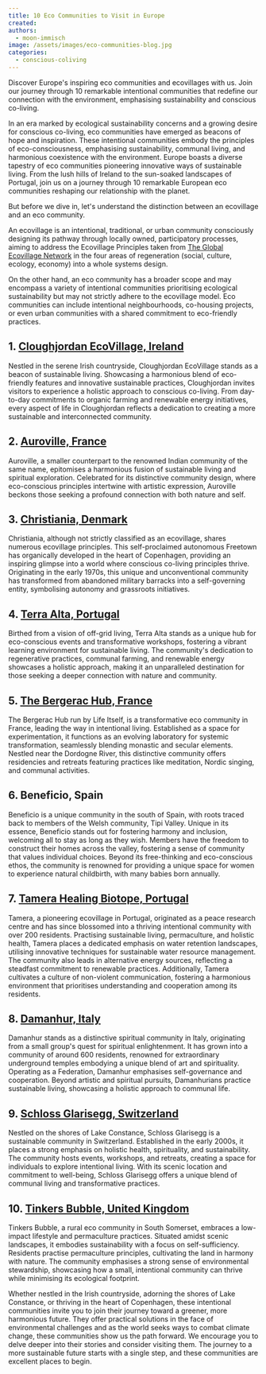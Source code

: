 ```yaml
---
title: 10 Eco Communities to Visit in Europe
created: 
authors:
  - moon-immisch
image: /assets/images/eco-communities-blog.jpg
categories:
  - conscious-coliving
---
```

Discover Europe's inspiring eco communities and ecovillages with us. Join our journey through 10 remarkable intentional communities that redefine our connection with the environment, emphasising sustainability and conscious co-living.

In an era marked by ecological sustainability concerns and a growing desire for conscious co-living, eco communities have emerged as beacons of hope and inspiration. These intentional communities embody the principles of eco-consciousness, emphasising sustainability, communal living, and harmonious coexistence with the environment. Europe boasts a diverse tapestry of eco communities pioneering innovative ways of sustainable living. From the lush hills of Ireland to the sun-soaked landscapes of Portugal, join us on a journey through 10 remarkable European eco communities reshaping our relationship with the planet.

But before we dive in, let's understand the distinction between an ecovillage and an eco community. 

An ecovillage is an intentional, traditional, or urban community consciously designing its pathway through locally owned, participatory processes, aiming to address the Ecovillage Principles taken from [The Global Ecovillage Network](https://ecovillage.org/ecovillages/) in the four areas of regeneration (social, culture, ecology, economy) into a whole systems design. 

On the other hand, an eco community has a broader scope and may encompass a variety of intentional communities prioritising ecological sustainability but may not strictly adhere to the ecovillage model. Eco communities can include intentional neighbourhoods, co-housing projects, or even urban communities with a shared commitment to eco-friendly practices.
## 1. [Cloughjordan EcoVillage, Ireland](https://www.thevillage.ie/)
Nestled in the serene Irish countryside, Cloughjordan EcoVillage stands as a beacon of sustainable living. Showcasing a harmonious blend of eco-friendly features and innovative sustainable practices, Cloughjordan invites visitors to experience a holistic approach to conscious co-living. From day-to-day commitments to organic farming and renewable energy initiatives, every aspect of life in Cloughjordan reflects a dedication to creating a more sustainable and interconnected community.
## 2. [Auroville, France](https://auroville.org/page/french-pavilion)
Auroville, a smaller counterpart to the renowned Indian community of the same name, epitomises a harmonious fusion of sustainable living and spiritual exploration. Celebrated for its distinctive community design, where eco-conscious principles intertwine with artistic expression, Auroville beckons those seeking a profound connection with both nature and self.
## 3. [Christiania, Denmark](https://www.christiania.org/)
Christiania, although not strictly classified as an ecovillage, shares numerous ecovillage principles. This self-proclaimed autonomous Freetown has organically developed in the heart of Copenhagen, providing an inspiring glimpse into a world where conscious co-living principles thrive. Originating in the early 1970s, this unique and unconventional community has transformed from abandoned military barracks into a self-governing entity, symbolising autonomy and grassroots initiatives.
## 4. [Terra Alta, Portugal](https://www.terralta.org/)
Birthed from a vision of off-grid living, Terra Alta stands as a unique hub for eco-conscious events and transformative workshops, fostering a vibrant learning environment for sustainable living. The community's dedication to regenerative practices, communal farming, and renewable energy showcases a holistic approach, making it an unparalleled destination for those seeking a deeper connection with nature and community.
## 5. [The Bergerac Hub, France](https://lifeitself.org/hubs/bergerac)
The Bergerac Hub run by Life Itself, is a transformative eco community in France, leading the way in intentional living. Established as a space for experimentation, it functions as an evolving laboratory for systemic transformation, seamlessly blending monastic and secular elements. Nestled near the Dordogne River, this distinctive community offers residencies and retreats featuring practices like meditation, Nordic singing, and communal activities.
## 6. Beneficio, Spain
Beneficio is a unique community in the south of Spain, with roots traced back to members of the Welsh community, Tipi Valley. Unique in its essence, Beneficio stands out for fostering harmony and inclusion, welcoming all to stay as long as they wish. Members have the freedom to construct their homes across the valley, fostering a sense of community that values individual choices. Beyond its free-thinking and eco-conscious ethos, the community is renowned for providing a unique space for women to experience natural childbirth, with many babies born annually.
## 7. [Tamera Healing Biotope, Portugal](https://www.tamera.org/)
Tamera, a pioneering ecovillage in Portugal, originated as a peace research centre and has since blossomed into a thriving intentional community with over 200 residents. Practising sustainable living, permaculture, and holistic health, Tamera places a dedicated emphasis on water retention landscapes, utilising innovative techniques for sustainable water resource management. The community also leads in alternative energy sources, reflecting a steadfast commitment to renewable practices. Additionally, Tamera cultivates a culture of non-violent communication, fostering a harmonious environment that prioritises understanding and cooperation among its residents.
## 8. [Damanhur, Italy](https://damanhur.travel/)
Damanhur stands as a distinctive spiritual community in Italy, originating from a small group's quest for spiritual enlightenment. It has grown into a community of around 600 residents, renowned for extraordinary underground temples embodying a unique blend of art and spirituality. Operating as a Federation, Damanhur emphasises self-governance and cooperation. Beyond artistic and spiritual pursuits, Damanhurians practice sustainable living, showcasing a holistic approach to communal life.
## 9. [Schloss Glarisegg, Switzerland](https://www.edeglarisegg.info/)
Nestled on the shores of Lake Constance, Schloss Glarisegg is a sustainable community in Switzerland. Established in the early 2000s, it places a strong emphasis on holistic health, spirituality, and sustainability. The community hosts events, workshops, and retreats, creating a space for individuals to explore intentional living. With its scenic location and commitment to well-being, Schloss Glarisegg offers a unique blend of communal living and transformative practices.
## 10. [Tinkers Bubble, United Kingdom](http://www.tinkersbubble.org/)
Tinkers Bubble, a rural eco community in South Somerset, embraces a low-impact lifestyle and permaculture practices. Situated amidst scenic landscapes, it embodies sustainability with a focus on self-sufficiency. Residents practise permaculture principles, cultivating the land in harmony with nature. The community emphasises a strong sense of environmental stewardship, showcasing how a small, intentional community can thrive while minimising its ecological footprint.

Whether nestled in the Irish countryside, adorning the shores of Lake Constance, or thriving in the heart of Copenhagen, these intentional communities invite you to join their journey toward a greener, more harmonious future. They offer practical solutions in the face of environmental challenges and as the world seeks ways to combat climate change, these communities show us the path forward. We encourage you to delve deeper into their stories and consider visiting them. The journey to a more sustainable future starts with a single step, and these communities are excellent places to begin.